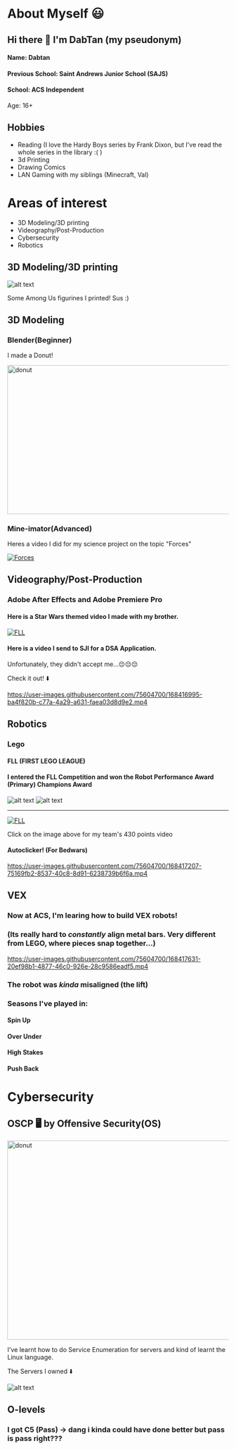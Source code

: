 # About Myself 😃

## Hi there 👋 I'm DabTan (my pseudonym)
#### Name: Dabtan

#### Previous School: Saint Andrews Junior School (SAJS)
#### School: ACS Independent

Age: 16+
## Hobbies
+ Reading (I love the Hardy Boys series by Frank Dixon, but I've read the whole series in the library :( )
+ 3d Printing 
+ Drawing Comics
+ LAN Gaming with my siblings (Minecraft, Val)


# Areas of interest
- 3D Modeling/3D printing
- Videography/Post-Production
- Cybersecurity
- Robotics
## 3D Modeling/3D printing

![alt text](https://github.com/DabTan/DabTan/blob/main/20210516_203102.jpg?raw=true)

Some Among Us figurines I printed! Sus :) 

## 3D Modeling
### Blender(Beginner)
I made a Donut!

<img src="https://github.com/DabTan/DabTan/blob/main/Donut.jpg" alt="donut" style="width:600px;height:337.5px;">

### Mine-imator(Advanced)
Heres a video I did for my science project on the topic "Forces"

[![Forces](https://img.youtube.com/vi/pFBS_1_SPIc/0.jpg)](https://www.youtube.com/watch?v=pFBS_1_SPIc)

## Videography/Post-Production

### Adobe After Effects and Adobe Premiere Pro

#### Here is a Star Wars themed video I made with my brother.

[![FLL](https://img.youtube.com/vi/pI78ZRNl38k/0.jpg)](https://www.youtube.com/watch?v=pI78ZRNl38k)

#### Here is a video I send to SJI for a DSA Application.
<p>Unfortunately, they didn't accept me...😔😔😔 </p>
<p>Check it out! ⬇️ </p>



https://user-images.githubusercontent.com/75604700/168416995-ba4f820b-c77a-4a29-a631-faea03d8d9e2.mp4

## Robotics
### Lego
#### FLL (FIRST LEGO LEAGUE)
#### I entered the FLL Competition and won the Robot Performance Award (Primary) Champions Award

![alt text](https://github.com/DabTan/DabTan/blob/main/fll%20rp.png?raw=true)
![alt text](https://github.com/DabTan/DabTan/blob/main/FLL%20certificate.jpg?raw=true)

----------------------------------------------------------------------------------

[![FLL](https://img.youtube.com/vi/yDPS4rQXsOk/0.jpg)](https://www.youtube.com/watch?v=yDPS4rQXsOk)


Click on the image above for my team's 430 points video


#### Autoclicker! (For Bedwars)

https://user-images.githubusercontent.com/75604700/168417207-75169fb2-8537-40c8-8d91-6238739b6f6a.mp4

## VEX
### Now at ACS, I'm learing how to build VEX robots!
### (Its really hard to _constantly_ align metal bars. Very different from LEGO, where pieces snap together...)
https://user-images.githubusercontent.com/75604700/168417631-20ef98b1-4877-46c0-926e-28c9586eadf5.mp4

### The robot was _kinda_ misaligned (the lift) 
### Seasons I've played in:
#### Spin Up 
#### Over Under
#### High Stakes
#### Push Back

# Cybersecurity

## __OSCP__ 🖥️ by Offensive Security(OS)

<img src="https://github.com/DabTan/DabTan/blob/main/OSCP.jpg" alt="donut" style="width:609.5px;height:452px;">


I've learnt how to do Service Enumeration for servers
and kind of learnt the Linux language.

The Servers I owned ⬇️

![alt text](https://github.com/DabTan/DabTan/blob/main/HTB%20servers.png?raw=true)


## O-levels
### I got C5 (Pass) -> dang i kinda could have done better but pass is pass right???



